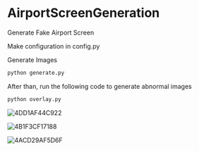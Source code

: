 # AirportScreenGeneration
Generate Fake Airport Screen

Make configuration in config.py

Generate Images
```python
python generate.py
```

After than, run the following code to generate abnormal images
```python
python overlay.py
```
![4DD1AF44C922](https://user-images.githubusercontent.com/17697154/123842907-ddabeb80-d943-11eb-9905-cf3897b0b4aa.jpg)

![4B1F3CF17188](https://user-images.githubusercontent.com/17697154/123818350-7f730e80-d92b-11eb-8acc-c4df1be6dd69.jpg)

![4ACD29AF5D6F](https://user-images.githubusercontent.com/17697154/123818548-a9c4cc00-d92b-11eb-9140-a197d8802711.jpg)




